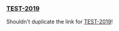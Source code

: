 ### [TEST-2019]

Shouldn't duplicate the link for [TEST-2019]!

[TEST-2019]: http://example.com/browse/TEST-2019
